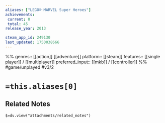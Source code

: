 ```yaml
---
aliases: ["LEGO® MARVEL Super Heroes"]
achievements:
 current: 0
 total: 45
release_year: 2013

steam_app_id: 249130
last_updated: 1750038666
---
```

%%
genres:: [[action]] [[adventure]]
platform:: [[steam]]
features:: [[single player]] / [[multiplayer]]
preferred_input:: [[mkb]] / [[controller]]
%%
#game/unplayed
#v3/2

# `=this.aliases[0]`
## Related Notes
`$=dv.view("attachments/related_notes")`